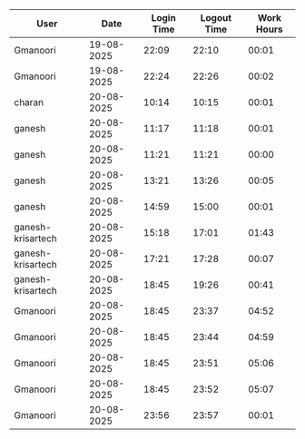 | User | Date | Login Time | Logout Time | Work Hours |
|------|------|------------|-------------|------------|
| Gmanoori | 19-08-2025 | 22:09 | 22:10 | 00:01 |
| Gmanoori | 19-08-2025 | 22:24 | 22:26 | 00:02 |
| charan | 20-08-2025 | 10:14 | 10:15 | 00:01 |
| ganesh | 20-08-2025 | 11:17 | 11:18 | 00:01 |
| ganesh | 20-08-2025 | 11:21 | 11:21 | 00:00 |
| ganesh | 20-08-2025 | 13:21 | 13:26 | 00:05 |
| ganesh | 20-08-2025 | 14:59 | 15:00 | 00:01 |
| ganesh-krisartech | 20-08-2025 | 15:18 | 17:01 | 01:43 |
| ganesh-krisartech | 20-08-2025 | 17:21 | 17:28 | 00:07 |
| ganesh-krisartech | 20-08-2025 | 18:45 | 19:26 | 00:41 |
| Gmanoori | 20-08-2025 | 18:45 | 23:37 | 04:52 |
| Gmanoori | 20-08-2025 | 18:45 | 23:44 | 04:59 |
| Gmanoori | 20-08-2025 | 18:45 | 23:51 | 05:06 |
| Gmanoori | 20-08-2025 | 18:45 | 23:52 | 05:07 |
| Gmanoori | 20-08-2025 | 23:56 | 23:57 | 00:01 |
